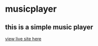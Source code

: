 # musicplayer
<h2>this is a simple music player </h2>
<a href="https://abate-mony.github.io/musicplayer/sportipfyclone.html"> view live site here</a>
